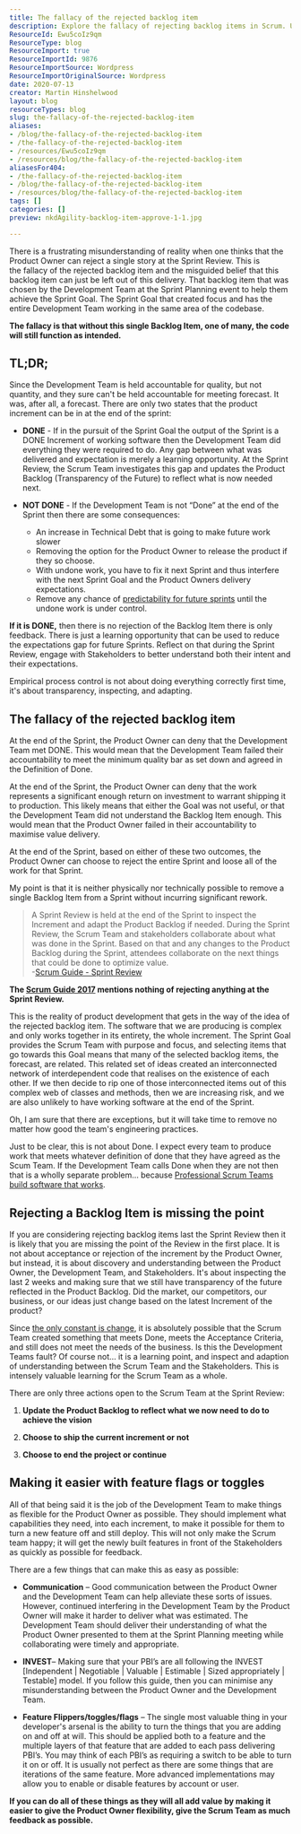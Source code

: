 ```yaml
---
title: The fallacy of the rejected backlog item
description: Explore the fallacy of rejecting backlog items in Scrum. Understand the impact on development and learn how to enhance collaboration and transparency.
ResourceId: Ewu5coIz9qm
ResourceType: blog
ResourceImport: true
ResourceImportId: 9876
ResourceImportSource: Wordpress
ResourceImportOriginalSource: Wordpress
date: 2020-07-13
creator: Martin Hinshelwood
layout: blog
resourceTypes: blog
slug: the-fallacy-of-the-rejected-backlog-item
aliases:
- /blog/the-fallacy-of-the-rejected-backlog-item
- /the-fallacy-of-the-rejected-backlog-item
- /resources/Ewu5coIz9qm
- /resources/blog/the-fallacy-of-the-rejected-backlog-item
aliasesFor404:
- /the-fallacy-of-the-rejected-backlog-item
- /blog/the-fallacy-of-the-rejected-backlog-item
- /resources/blog/the-fallacy-of-the-rejected-backlog-item
tags: []
categories: []
preview: nkdAgility-backlog-item-approve-1-1.jpg

---
```

There is a frustrating misunderstanding of reality when one thinks that the Product Owner can reject a single story at the Sprint Review. This is the fallacy of the rejected backlog item and the misguided belief that this backlog item can just be left out of this delivery. That backlog item that was chosen by the Development Team at the Sprint Planning event to help them achieve the Sprint Goal. The Sprint Goal that created focus and has the entire Development Team working in the same area of the codebase.

**The fallacy is that without this single Backlog Item, one of many, the code will still function as intended.**

## TL;DR;

Since the Development Team is held accountable for quality, but not quantity, and they sure can't be held accountable for meeting forecast. It was, after all, a forecast. There are only two states that the product increment can be in at the end of the sprint:

- **DONE** - If in the pursuit of the Sprint Goal the output of the Sprint is a DONE Increment of working software then the Development Team did everything they were required to do. Any gap between what was delivered and expectation is merely a learning opportunity. At the Sprint Review, the Scrum Team investigates this gap and updates the Product Backlog (Transparency of the Future) to reflect what is now needed next.

- **NOT DONE** - If the Development Team is not “Done” at the end of the Sprint then there are some consequences:
  - An increase in Technical Debt that is going to make future work slower
  - Removing the option for the Product Owner to release the product if they so choose.
  - With undone work, you have to fix it next Sprint and thus interfere with the next Sprint Goal and the Product Owners delivery expectations.
  - Remove any chance of [predictability for future sprints](https://nkdagility.com/release-planning-and-predictable-delivery/) until the undone work is under control.

**If it is DONE,** then there is no rejection of the Backlog Item there is only feedback. There is just a learning opportunity that can be used to reduce the expectations gap for future Sprints. Reflect on that during the Sprint Review, engage with Stakeholders to better understand both their intent and their expectations.

Empirical process control is not about doing everything correctly first time, it's about transparency, inspecting, and adapting.

## The fallacy of the rejected backlog item

At the end of the Sprint, the Product Owner can deny that the Development Team met DONE. This would mean that the Development Team failed their accountability to meet the minimum quality bar as set down and agreed in the Definition of Done.

At the end of the Sprint, the Product Owner can deny that the work represents a significant enough return on investment to warrant shipping it to production. This likely means that either the Goal was not useful, or that the Development Team did not understand the Backlog Item enough. This would mean that the Product Owner failed in their accountability to maximise value delivery.

At the end of the Sprint, based on either of these two outcomes, the Product Owner can choose to reject the entire Sprint and loose all of the work for that Sprint.

My point is that it is neither physically nor technically possible to remove a single Backlog Item from a Sprint without incurring significant rework.

> A Sprint Review is held at the end of the Sprint to inspect the Increment and adapt the Product Backlog if needed. During the Sprint Review, the Scrum Team and stakeholders collaborate about what was done in the Sprint. Based on that and any changes to the Product Backlog during the Sprint, attendees collaborate on the next things that could be done to optimize value.  
> \-[Scrum Guide - Sprint Review](http://www.scrumguides.org/scrum-guide.html#events-review)

**The [Scrum Guide 2017](https://www.scrum.org/Scrum-Guides) mentions nothing of rejecting anything at the Sprint Review.**

This is the reality of product development that gets in the way of the idea of the rejected backlog item. The software that we are producing is complex and only works together in its entirety, the whole increment. The Sprint Goal provides the Scrum Team with purpose and focus, and selecting items that go towards this Goal means that many of the selected backlog items, the forecast, are related. This related set of ideas created an interconnected network of interdependent code that realises on the existence of each other. If we then decide to rip one of those interconnected items out of this complex web of classes and methods, then we are increasing risk, and we are also unlikely to have working software at the end of the Sprint.

Oh, I am sure that there are exceptions, but it will take time to remove no matter how good the team's engineering practices.

Just to be clear, this is not about Done. I expect every team to produce work that meets whatever definition of done that they have agreed as the Scum Team. If the Development Team calls Done when they are not then that is a wholly separate problem… because [Professional Scrum Teams build software that works](https://nkdagility.com/professional-scrum-teams-build-software-works/).

## Rejecting a Backlog Item is missing the point

If you are considering rejecting backlog items last the Sprint Review then it is likely that you are missing the point of the Review in the first place. It is not about acceptance or rejection of the increment by the Product Owner, but instead, it is about discovery and understanding between the Product Owner, the Development Team, and Stakeholders. It's about inspecting the last 2 weeks and making sure that we still have transparency of the future reflected in the Product Backlog. Did the market, our competitors, our business, or our ideas just change based on the latest Increment of the product?

Since [the only constant is change](https://nkdagility.com/blog/evolution-not-transformation-this-is-the-inevitability-of-change/), it is absolutely possible that the Scrum Team created something that meets Done, meets the Acceptance Criteria, and still does not meet the needs of the business. Is this the Development Teams fault? Of course not… it is a learning point, and inspect and adaption of understanding between the Scrum Team and the Stakeholders. This is intensely valuable learning for the Scrum Team as a whole.

There are only three actions open to the Scrum Team at the Sprint Review:

1. **Update the Product Backlog to reflect what we now need to do to achieve the vision**

2. **Choose to ship the current increment or not**

3. **Choose to end the project or continue**

## Making it easier with feature flags or toggles

All of that being said it is the job of the Development Team to make things as flexible for the Product Owner as possible. They should implement what capabilities they need, into each increment, to make it possible for them to turn a new feature off and still deploy. This will not only make the Scrum team happy; it will get the newly built features in front of the Stakeholders as quickly as possible for feedback.

There are a few things that can make this as easy as possible:

- **Communication** – Good communication between the Product Owner and the Development Team can help alleviate these sorts of issues. However, continued interfering in the Development Team by the Product Owner will make it harder to deliver what was estimated. The Development Team should deliver their understanding of what the Product Owner presented to them at the Sprint Planning meeting while collaborating were timely and appropriate.

- **INVEST**– Making sure that your PBI’s are all following the INVEST \[Independent | Negotiable | Valuable | Estimable | Sized appropriately | Testable\] model. If you follow this guide, then you can minimise any misunderstanding between the Product Owner and the Development Team.

- **Feature Flippers/toggles/flags** – The single most valuable thing in your developer's arsenal is the ability to turn the things that you are adding on and off at will. This should be applied both to a feature and the multiple layers of that feature that are added to each pass delivering PBI’s. You may think of each PBI’s as requiring a switch to be able to turn it on or off. It is usually not perfect as there are some things that are iterations of the same feature. More advanced implementations may allow you to enable or disable features by account or user.

**If you can do all of these things as they will all add value by making it easier to give the Product Owner flexibility, give the Scrum Team as much feedback as possible.**
